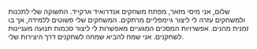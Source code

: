 שלום, אני מיסי מזאר, מפתח משחקים אנדרואיד ארקייד. התשוקה שלי לתכנות ולמשחקים עזרה לי ליצור גיימפליים מרתקים. המשחקים שלי פשוטים ללמידה, אך בו זמנית מהנים. אפשרויות המסכים המגעיים מאפשרות לי ליצור סכמות תנועה מעניינות לשחקנים. אני שמח להביא שמחה לשחקנים דרך היצירות שלי.
